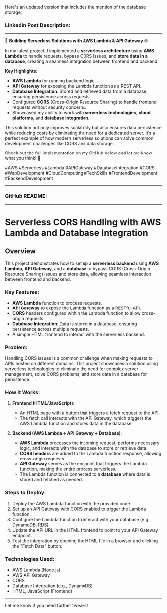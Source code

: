 Here's an updated version that includes the mention of the database storage:

### LinkedIn Post Description:

---

🚀 **Building Serverless Solutions with AWS Lambda & API Gateway** 🌐

In my latest project, I implemented a **serverless architecture** using **AWS Lambda** to handle requests, bypass CORS issues, and **store data in a database**, creating a seamless integration between frontend and backend.

**Key Highlights:**
- **AWS Lambda** for running backend logic.
- **API Gateway** for exposing the Lambda function as a REST API.
- **Database Integration**: Stored and retrieved data from a database, ensuring persistence across requests.
- Configured **CORS** (Cross-Origin Resource Sharing) to handle frontend requests without security concerns.
- Showcased my ability to work with **serverless technologies**, **cloud platforms**, and **database integration**.

This solution not only improves scalability but also ensures data persistence while reducing costs by eliminating the need for a dedicated server. It’s a perfect example of how modern serverless solutions can solve common development challenges like CORS and data storage.

Check out the full implementation on my GitHub below and let me know what you think! 🚀

#AWS #Serverless #Lambda #APIGateway #DatabaseIntegration #CORS #WebDevelopment #CloudComputing #TechSkills #FrontendDevelopment #BackendDevelopment

---

### GitHub README:

---

# Serverless CORS Handling with AWS Lambda and Database Integration

## Overview

This project demonstrates how to set up a **serverless backend** using **AWS Lambda**, **API Gateway**, and a **database** to bypass CORS (Cross-Origin Resource Sharing) issues and store data, allowing seamless interaction between frontend and backend.

### Key Features:
- **AWS Lambda** function to process requests.
- **API Gateway** to expose the Lambda function as a RESTful API.
- **CORS** headers configured within the Lambda function to allow cross-origin requests.
- **Database Integration**: Data is stored in a database, ensuring persistence across multiple requests.
- A simple HTML frontend to interact with the serverless backend.

### Problem:
Handling CORS issues is a common challenge when making requests to APIs hosted on different domains. This project showcases a solution using serverless technologies to eliminate the need for complex server management, solve CORS problems, and store data in a database for persistence.

### How It Works:
1. **Frontend (HTML/JavaScript)**:
   - An HTML page with a button that triggers a fetch request to the API.
   - The fetch call interacts with the API Gateway, which triggers the AWS Lambda function and stores data in the database.

2. **Backend (AWS Lambda + API Gateway + Database)**:
   - **AWS Lambda** processes the incoming request, performs necessary logic, and interacts with the database to store or retrieve data.
   - **CORS headers** are added to the Lambda function response, allowing cross-origin requests.
   - **API Gateway** serves as the endpoint that triggers the Lambda function, making the entire process serverless.
   - The Lambda function is connected to a **database** where data is stored and fetched as needed.

### Steps to Deploy:
1. Deploy the AWS Lambda function with the provided code.
2. Set up an API Gateway with CORS enabled to trigger the Lambda function.
3. Configure the Lambda function to interact with your database (e.g., DynamoDB, RDS).
4. Update the API URL in the HTML frontend to point to your API Gateway endpoint.
5. Test the integration by opening the HTML file in a browser and clicking the "Fetch Data" button.

### Technologies Used:
- AWS Lambda (Node.js)
- AWS API Gateway
- CORS
- Database Integration (e.g., DynamoDB)
- HTML, JavaScript (Frontend)

---

Let me know if you need further tweaks!
